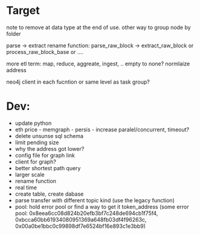 # Target
note to remove at data type at the end of use.
other way to group node by folder

parse -> extract
rename function: parse_raw_block -> extract_raw_block or process_raw_block_base or ....

more etl term: map, reduce, aggreate, ingest, .. 
empty to none?
normlaize address

neo4j client in each fucntion or same level as task group?
# Dev:
- update python
- eth price - memgraph - persis - increase paralel/concurrent, timeout?
- delete unsunse sql schema
- limit pending size
- why the address got lower?
- config file for graph link
- client for graph?
- better shortest path query
- larger scale
- rename function
- real time
- create table, create dabase
- parse transfer with different topic kind (use the legacy function)
- pool: hold error pool or find a way to get it token_address (some error pool: 0x8eea6cc08d824b20efb3bf7c248de694cb1f75f4, 0xbcca60bb61934080951369a648fb03df4f96263c, 0x00a0be1bbc0c99898df7e6524bf16e893c1e3bb9)